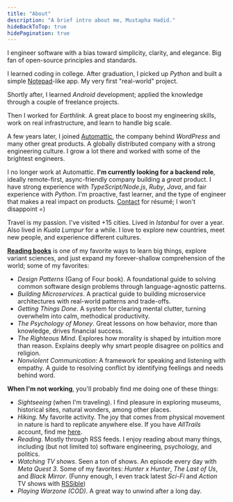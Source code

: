 ```yaml
---
title: "About"
description: "A brief intro about me, Mustapha Hadid."
hideBackToTop: true
hidePagination: true
---
```


I engineer software with a bias toward simplicity, clarity, and elegance. Big fan of open-source principles and
standards.

I learned coding in college. After graduation, I picked up *Python* and built a simple [Notepad]-like app. My very
first "real-world" project.

Shortly after, I learned *Android* development; applied the knowledge through a couple of freelance projects.

Then I worked for *Earthlink*. A great place to boost my engineering skills, work on real infrastructure, and learn to
handle big scale.

A few years later, I joined [Automattic], the company behind *WordPress* and many other great products. A globally
distributed company with a strong engineering culture. I grow a lot there and worked with some of the brightest
engineers.

I no longer work at Automattic. **I'm currently looking for a backend role**, ideally remote-first, async-friendly
company building a *great* product. I have strong experience with *TypeScript/Node.js*, *Ruby*, *Java*, and fair
experience with *Python*. I'm proactive, fast learner, and the type of engineer that makes a real impact on
products. [Contact](/contact) for résumé; I won't disappoint =)

Travel is my passion. I've visited +15 cities. Lived in *Istanbul* for over a year. Also lived in *Kuala Lumpur* for a
while. I love to explore new countries, meet new people, and experience different cultures.

**[Reading books]** is one of my favorite ways to learn big things, explore variant sciences, and just expand my
forever-shallow comprehension of the world; some of my favorites:

- *Design Patterns* (Gang of Four book). A foundational guide to solving common software design problems through
  language-agnostic patterns.
- *Building Microservices*. A practical guide to building microservice architectures with real-world patterns and
  trade-offs.
- *Getting Things Done*. A system for clearing mental clutter, turning overwhelm into calm, methodical productivity.
- *The Psychology of Money*. Great lessons on how behavior, more than knowledge, drives financial success.
- *The Righteous Mind*. Explores how morality is shaped by intuition more than reason. Explains deeply why smart
  people disagree on politics and religion.
- *Nonviolent Communication*: A framework for speaking and listening with empathy. A guide to resolving conflict by
  identifying feelings and needs behind word.

**When I'm not working**, you'll probably find me doing one of these things:

- *Sightseeing* (when I'm traveling). I find pleasure in exploring museums, historical sites, natural wonders, among
  other places.
- *Hiking*. My favorite activity. The joy that comes from physical movement in nature is hard to replicate anywhere
  else. If you have *AllTrails* account, find me [here].
- *Reading*. Mostly through RSS feeds. I enjoy reading about many things, including (but not limited to) software
  engineering, psychology, and politics.
- *Watching TV shows*. Seen a ton of shows. An episode every day with *Meta Quest 3*. Some of my favorites: *Hunter x
  Hunter*, *The Last of Us*, and *Black Mirror*. (Funny enough, I even track latest *Sci-Fi* and *Action* TV shows
  with [RSSible])
- *Playing Warzone (COD)*. A great way to unwind after a long day.

[Notepad]: https://en.wikipedia.org/wiki/Windows_Notepad

[Tumblr]: https://tumblr.com

[Automattic]: https://automattic.com

[MailPoet]: https://www.mailpoet.com

[WooCommerce]: https://woocommerce.com

[reading books]: https://www.goodreads.com/user/show/63237197

[here]: https://www.alltrails.com/members/mustapha-hadid

[RSSible]: https://rssible.hadid.dev/
